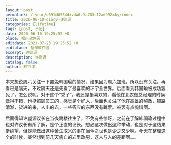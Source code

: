 ```yaml
---
layout: post
permalink: /:year/d091d0554dxvdw6c9a783c12ad992xky/index
title: 2020-06-10-diary-许崑源
categories: [lifetime]
tags: [post, 日记]
date: 2020-06-10 19:25:52 +8
place: 福州软件园
editdate: 2021-07-23 19:25:52 +8
eidtplace: 福州软件园
excerpt: 许崑源
description: 许崑源
catalog: false
author: 林兴洋
---
```



本来想说周六关注一下罢免韩国瑜的情况，结果因为周六加班，所以没有关注。再看已是隔天，不过隔天还是先看了最喜欢的环宇全世界。后面看到韩国瑜被成功罢免了，怎么说呢，对于这个“秃子”，我还是挺喜欢的，看他在北农做总经理的时候做得不错，也挺照顾员工的，感觉是个好人，后面也关注了他在高雄的施政，铺路清淤，货进的来，人出的去，一些答应的东西没有跳票。被罢有点惋惜啊。

后面得知许崑源议长在当夜跳楼往生了，不免有些惊讶，之前在了解韩国瑜过程中也对许议长有所了解，是个正直的议长。想必这次做出这种举动，也是对于这结果挺绝望，但是能做出这种舍生取义的事在当今之世也是少之又少啊。今天在整理这个的时候，突然想到前几天病亡的岩里政男，这人与人的差距啊。。。


